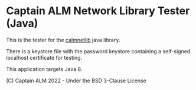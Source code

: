 # Captain ALM Network Library Tester (Java)

This is the tester for the [calmnetlib](https://code.mrmelon54.com/alfred/calmnetlib) java library.

There is a keystore file with the password keystore containing a self-signed localhost certificate for testing.

This application targets Java 8.

(C) Captain ALM 2022 - Under the BSD 3-Clause License
